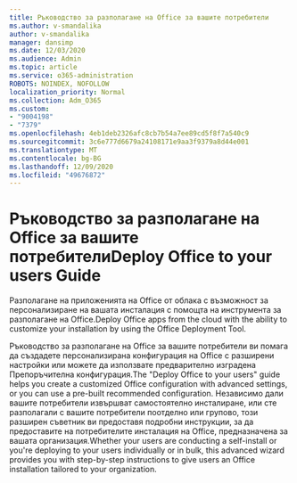 ```yaml
---
title: Ръководство за разполагане на Office за вашите потребители
ms.author: v-smandalika
author: v-smandalika
manager: dansimp
ms.date: 12/03/2020
ms.audience: Admin
ms.topic: article
ms.service: o365-administration
ROBOTS: NOINDEX, NOFOLLOW
localization_priority: Normal
ms.collection: Adm_O365
ms.custom:
- "9004198"
- "7379"
ms.openlocfilehash: 4eb1deb2326afc8cb7b54a7ee89cd5f8f7a540c9
ms.sourcegitcommit: 3c6e777d6679a24108171e9aa3f9379a8d44e001
ms.translationtype: MT
ms.contentlocale: bg-BG
ms.lasthandoff: 12/09/2020
ms.locfileid: "49676872"
---
```

# <a name="deploy-office-to-your-users-guide"></a><span data-ttu-id="c2900-102">Ръководство за разполагане на Office за вашите потребители</span><span class="sxs-lookup"><span data-stu-id="c2900-102">Deploy Office to your users Guide</span></span>

<span data-ttu-id="c2900-103">Разполагане на приложенията на Office от облака с възможност за персонализиране на вашата инсталация с помощта на инструмента за разполагане на Office.</span><span class="sxs-lookup"><span data-stu-id="c2900-103">Deploy Office apps from the cloud with the ability to customize your installation by using the Office Deployment Tool.</span></span>

<span data-ttu-id="c2900-104">Ръководство за разполагане на Office за вашите потребители ви помага да създадете персонализирана конфигурация на Office с разширени настройки или можете да използвате предварително изградена Препоръчителна конфигурация.</span><span class="sxs-lookup"><span data-stu-id="c2900-104">The "Deploy Office to your users" guide helps you create a customized Office configuration with advanced settings, or you can use a pre-built recommended configuration.</span></span> <span data-ttu-id="c2900-105">Независимо дали вашите потребители извършват самостоятелно инсталиране, или сте разполагали с вашите потребители поотделно или групово, този разширен съветник ви предоставя подробни инструкции, за да предоставите на потребителите инсталация на Office, предназначена за вашата организация.</span><span class="sxs-lookup"><span data-stu-id="c2900-105">Whether your users are conducting a self-install or you're deploying to your users individually or in bulk, this advanced wizard provides you with step-by-step instructions to give users an Office installation tailored to your organization.</span></span>